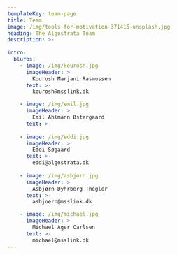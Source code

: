 ```yaml
---
templateKey: team-page
title: Team
image: /img/tools-for-motivation-371416-unsplash.jpg
heading: The Algostrata Team
description: >-
  
intro:
  blurbs:
    - image: /img/kourosh.jpg
      imageHeader: >
        Kourosh Marjani Rasmussen
      text: >-
        kourosh@msslink.dk

    - image: /img/emil.jpg
      imageHeader: >
        Emil Ahlmann Østergaard
      text: >-
       
    - image: /img/eddi.jpg
      imageHeader: >
        Eddi Søgaard
      text: >-
        eddi@algostrata.dk
        
    - image: /img/asbjorn.jpg
      imageHeader: >
        Asbjørn Dyhrberg Thegler
      text: >-
        asbjoern@msslink.dk

    - image: /img/michael.jpg
      imageHeader: >
        Michael Ager Carlsen
      text: >-
        michael@msslink.dk
---
```


